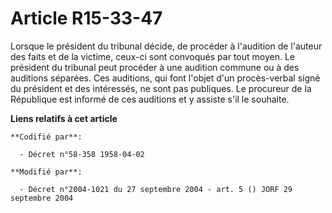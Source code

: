 # Article R15-33-47

Lorsque le président du tribunal décide, de procéder à l'audition de l'auteur des faits et de la victime, ceux-ci sont
convoqués par tout moyen. Le président du tribunal peut procéder à une audition commune ou à des auditions séparées. Ces
auditions, qui font l'objet d'un procès-verbal signé du président et des intéressés, ne sont pas publiques. Le procureur de
la République est informé de ces auditions et y assiste s'il le souhaite.

**Liens relatifs à cet article**

	**Codifié par**:

	  - Décret n°58-358 1958-04-02

	**Modifié par**:

	  - Décret n°2004-1021 du 27 septembre 2004 - art. 5 () JORF 29 septembre 2004
